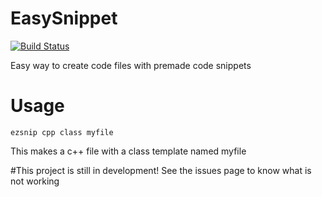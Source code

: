 # EasySnippet 
[![Build Status](https://travis-ci.com/YRMYJASKA/EasySnippet.svg?token=nmXsqUZD4nTpvKQmVwyc&branch=master)](https://travis-ci.com/YRMYJASKA/EasySnippet)

Easy way to create code files with premade code snippets


# Usage
<code>ezsnip cpp class myfile</code>

This makes a c++ file with a class template named myfile

#This project is still in development!
See the issues page to know what is not working
